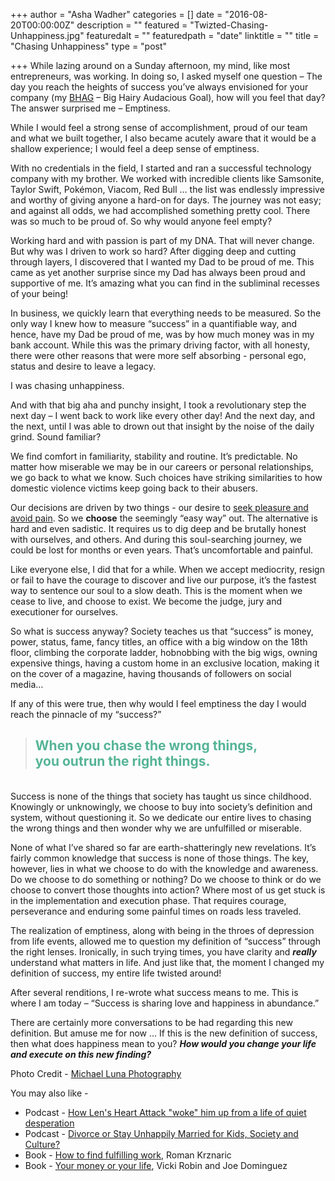 +++
author = "Asha Wadher"
categories = []
date = "2016-08-20T00:00:00Z"
description = ""
featured = "Twizted-Chasing-Unhappiness.jpg"
featuredalt = ""
featuredpath = "date"
linktitle = ""
title = "Chasing Unhappiness"
type = "post"

+++
While lazing around on a Sunday afternoon, my mind, like most entrepreneurs, was working. In doing so, I asked myself one question – The day you reach the heights of success you’ve always envisioned for your company (my <a href="http://www.inc.com/leigh-buchanan/big-ideas/jim-collins-big-hairy-audacious-goals.html" target="_blank">BHAG</a> – Big Hairy Audacious Goal), how will you feel that day? The answer surprised me – Emptiness.

While I would feel a strong sense of accomplishment, proud of our team and what we built together, I also became acutely aware that it would be a shallow experience; I would feel a deep sense of emptiness.

With no credentials in the field, I started and ran a successful technology company with my brother. We worked with incredible clients like Samsonite, Taylor Swift, Pokémon, Viacom, Red Bull … the list was endlessly impressive and worthy of giving anyone a hard-on for days. The journey was not easy; and against all odds, we had accomplished something pretty cool. There was so much to be proud of. So why would anyone feel empty?

Working hard and with passion is part of my DNA. That will never change. But why was I driven to work so hard? After digging deep and cutting through layers, I discovered that I wanted my Dad to be proud of me. This came as yet another surprise since my Dad has always been proud and supportive of me. It’s amazing what you can find in the subliminal recesses of your being!

In business, we quickly learn that everything needs to be measured. So the only way I knew how to measure “success” in a quantifiable way, and hence, have my Dad be proud of me, was by how much money was in my bank account. While this was the primary driving factor, with all honesty, there were other reasons that were more self absorbing - personal ego, status and desire to leave a legacy.

I was chasing unhappiness.

And with that big aha and punchy insight, I took a revolutionary step the next day – I went back to work like every other day! And the next day, and the next, until I was able to drown out that insight by the noise of the daily grind. Sound familiar?

We find comfort in familiarity, stability and routine. It’s predictable. No matter how miserable we may be in our careers or personal relationships, we go back to what we know. Such choices have striking similarities to how domestic violence victims keep going back to their abusers.


Our decisions are driven by two things - our desire to <a href="http://blog.iqmatrix.com/pain-pleasure-principle" target="_blank">seek pleasure and avoid pain</a>. So we <strong>choose</strong> the seemingly “easy way” out. The alternative is hard and even sadistic. It requires us to dig deep and be brutally honest with ourselves, and others. And during this soul-searching journey, we could be lost for months or even years. That’s uncomfortable and painful.

Like everyone else, I did that for a while. When we accept mediocrity, resign or fail to have the courage to discover and live our purpose, it’s the fastest way to sentence our soul to a slow death. This is the moment when we cease to live, and choose to exist. We become the judge, jury and executioner for ourselves.

So what is success anyway? Society teaches us that “success” is money, power, status, fame, fancy titles, an office with a big window on the 18th floor, climbing the corporate ladder, hobnobbing with the big wigs, owning expensive things, having a custom home in an exclusive location, making it on the cover of a magazine, having thousands of followers on social media…

If any of this were true, then why would I feel emptiness the day I would reach the pinnacle of my “success?”

<blockquote>
  <h2 class="bigger" style="color:rgba(86,180,151,1);">When you chase the wrong things,<br> you outrun the right things.</h2>
</blockquote>
<br>
Success is none of the things that society has taught us since childhood. Knowingly or unknowingly, we choose to buy into society’s definition and system, without questioning it. So we dedicate our entire lives to chasing the wrong things and then wonder why we are unfulfilled or miserable.

None of what I’ve shared so far are earth-shatteringly new revelations. It’s fairly common knowledge that success is none of those things. The key, however, lies in what we choose to do with the knowledge and awareness. Do we choose to do something or nothing? Do we choose to think or do we choose to convert those thoughts into action? Where most of us get stuck is in the implementation and execution phase. That requires courage, perseverance and enduring some painful times on roads less traveled.

The realization of emptiness, along with being in the throes of depression from life events, allowed me to question my definition of “success” through the right lenses. Ironically, in such trying times, you have clarity and <strong><em>really</em></strong> understand what matters in life. And just like that, the moment I changed my definition of success, my entire life twisted around!

After several renditions, I re-wrote what success means to me. This is where I am today – “Success is sharing love and happiness in abundance.”

There are certainly more conversations to be had regarding this new definition. But amuse me for now  …  If this is the new definition of success, then what does happiness mean to you? <strong><em>How would you change your life and execute on this new finding?</em></strong>
<br>


Photo Credit - <a href="http://mlpscottsdale.com/" target="_blank">Michael Luna Photography</a>


<p style="margin-bottom: 0em;">You may also like -</p>

 - Podcast - <a href="http://artist.twiztedmyrtle.com/posts/len-gutman-heart-attack.html" target="_blank">How Len's Heart Attack "woke" him up from a life of quiet desperation</a>
 - Podcast - <a href="http://artist.twiztedmyrtle.com/posts/divorce-or-stay-unhappy.html" target="_blank">Divorce or Stay Unhappily Married for Kids, Society and Culture?</a>
 - Book - <a href="http://www.amazon.com/Find-Fulfilling-Work-School-Life/dp/1250030692/ref=sr_1_1?s=books&ie=UTF8&qid=1453483883&sr=1-1&keywords=how+to+find+fulfilling+work" target="_blank">How to find fulfilling work</a>, Roman Krznaric
 - Book - <a href="http://www.amazon.com/Your-Money-Life-Transforming-Relationship/dp/0143115766/ref=sr_1_1?s=books&ie=UTF8&qid=1453484001&sr=1-1&keywords=your+money+or+your+life" target="_blank">Your money or your life</a>, Vicki Robin and Joe Dominguez
<br><br>

